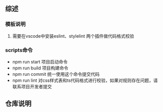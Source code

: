 ## 综述

### 模板说明
1. 需要在vscode中安装eslint、stylelint 两个插件做代码格式校验

### scripts命令

* npm run start 项目启动命令
* npm run build 项目构建命令
* npm run commit 统一使用这个命令提交代码
* npm run lint 对css样式表和ts代码格式进行校验，如果对规则存在问题，请联系项目开发者提交

## 仓库说明
